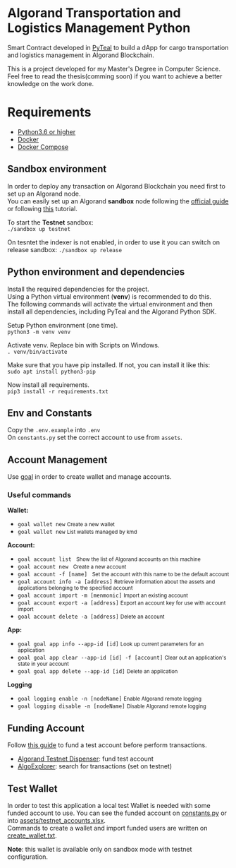 # Algorand Transportation and Logistics Management Python
Smart Contract developed in [PyTeal](https://developer.algorand.org/docs/get-details/dapps/pyteal/) to build a dApp for cargo transportation and logistics management in Algorand Blockchain.

This is a project developed for my Master's Degree in Computer Science.  
Feel free to read the thesis(comming soon) if you want to achieve a better knowledge on the work done. 

# Requirements
- [Python3.6 or higher](https://www.python.org/downloads/)
- [Docker](https://www.docker.com/products/docker-desktop)
- [Docker Compose](https://docs.docker.com/compose/)

## Sandbox environment
In order to deploy any transaction on Algorand Blockchain you need first to set up an Algorand node.  
You can easily set up an Algorand **sandbox** node following the [official guide](https://github.com/algorand/sandbox#algorand-sandbox) or following [this](https://developer.algorand.org/docs/get-started/dapps/pyteal/#install-sandbox) tutorial.  

To start the **Testnet** sandbox:  
`./sandbox up testnet`

On tesntet the indexer is not enabled, in order to use it you can switch on release sandbox:
`./sandbox up release`

## Python environment and dependencies
Install the required dependencies for the project.  
Using a Python virtual environment (**venv**) is recommended to do this.  
The following commands will activate the virtual environment and then install all dependencies, including PyTeal and the Algorand Python SDK.

Setup Python environment (one time).  
`python3 -m venv venv`  

Activate venv. Replace bin with Scripts on Windows.  
`. venv/bin/activate`

Make sure that you have pip installed.
If not, you can install it like this:  
`sudo apt install python3-pip`

Now install all requirements.  
`pip3 install -r requirements.txt`

## Env and Constants
Copy the `.env.example` into `.env`  
On `constants.py` set the correct account to use from `assets`.

## Account Management
Use [goal](https://developer.algorand.org/docs/clis/goal/goal/) in order to create wallet and manage accounts.

### Useful commands
**Wallet:**
- `goal wallet new` <small>Create a new wallet</small>
- `goal wallet new` <small>List wallets managed by kmd</small>

**Account:**
- `goal account list ` <small>Show the list of Algorand accounts on this machine</small>
- `goal account new ` <small>Create a new account</small>
- `goal account -f [name] ` <small>Set the account with this name to be the default account</small>
- `goal account info -a [address]` <small>Retrieve information about the assets and applications belonging to the specified account</small>
- `goal account import -m [menmonic]` <small>Import an existing account</small>
- `goal account export -a [address]` <small>Export an account key for use with account import</small>
- `goal account delete -a [address]` <small>Delete an account</small>

**App:**
- `goal goal app info --app-id [id]` <small>Look up current parameters for an application</small>
- `goal goal app clear --app-id [id] -f [account]` <small>Clear out an application's state in your account</small>
- `goal goal app delete --app-id [id]` <small>Delete an application</small>

**Logging**
- `goal logging enable -n [nodeName]` <small>Enable Algorand remote logging</small>
- `goal logging disable -n [nodeName]` <small>Disable Algorand remote logging</small>


## Funding Account
Follow [this guide](https://developer.algorand.org/docs/sdks/go/?from_query=fund#fund-account) to fund a test account before perform transactions.
- [Algorand Testnet Dispenser](https://dispenser.testnet.aws.algodev.network/): fund test account
- [AlgoExplorer](https://algoexplorer.io/api-dev/v2): search for transactions (set on testnet)


## Test Wallet
In order to test this application a local test Wallet is needed with some funded account to use.
You can see the funded account on [constants.py](constants.py) or into [assets/testnet_accounts.xlsx](assets/testnet_accounts.xlsx).  
Commands to create a wallet and import funded users are written on [create_wallet.txt](create_wallet.txt).

**Note**: this wallet is available only on sandbox mode with testnet configuration.



